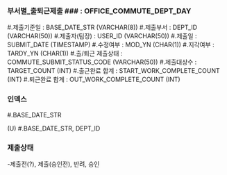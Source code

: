### 부서별_출퇴근제출 ### : OFFICE_COMMUTE_DEPT_DAY

 #.제출기준일 : BASE_DATE_STR (VARCHAR(8))
 #.제출부서 : DEPT_ID (VARCHAR(50))
 #.제출자(팀장) : USER_ID (VARCHAR(50))
 #.제출일 : SUBMIT_DATE (TIMESTAMP)
 #.수정여부 : MOD_YN (CHAR(1))
 #.지각여부 : TARDY_YN (CHAR(1))
 #.출/퇴근 제출상태 : COMMUTE_SUBMIT_STATUS_CODE (VARCHAR(50))
 #.제출대상수 : TARGET_COUNT (INT)
 #.출근완료 합계 : START_WORK_COMPLETE_COUNT (INT)
 #.퇴근완료 합계 : OUT_WORK_COMPLETE_COUNT (INT)


### 인덱스 ###

  #.BASE_DATE_STR

  (U) #.BASE_DATE_STR, DEPT_ID


### 제출상태 ###
 -제출전(?), 제출(승인전), 반려, 승인